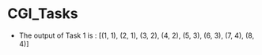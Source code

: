 # CGI_Tasks

* The output of Task 1 is : [(1, 1), (2, 1), (3, 2), (4, 2), (5, 3), (6, 3), (7, 4), (8, 4)]